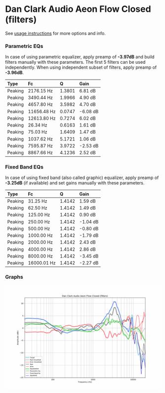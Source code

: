 # Dan Clark Audio Aeon Flow Closed (filters)
See [usage instructions](https://github.com/jaakkopasanen/AutoEq#usage) for more options and info.

### Parametric EQs
In case of using parametric equalizer, apply preamp of **-3.97dB** and build filters manually
with these parameters. The first 5 filters can be used independently.
When using independent subset of filters, apply preamp of **-3.96dB**.

| Type    | Fc          |      Q | Gain     |
|:--------|:------------|:-------|:---------|
| Peaking | 2176.15 Hz  | 1.3801 | 6.81 dB  |
| Peaking | 3490.44 Hz  | 1.9966 | 4.90 dB  |
| Peaking | 4657.80 Hz  | 3.5982 | 4.70 dB  |
| Peaking | 11656.48 Hz | 0.0747 | -6.08 dB |
| Peaking | 12613.80 Hz | 0.7274 | 6.02 dB  |
| Peaking | 26.34 Hz    | 0.6163 | 1.61 dB  |
| Peaking | 75.03 Hz    | 1.6409 | 1.47 dB  |
| Peaking | 1037.62 Hz  | 5.1721 | 1.06 dB  |
| Peaking | 7595.87 Hz  | 3.9722 | -2.53 dB |
| Peaking | 8867.66 Hz  | 4.1236 | 2.52 dB  |

### Fixed Band EQs
In case of using fixed band (also called graphic) equalizer, apply preamp of **-3.25dB**
(if available) and set gains manually with these parameters.

| Type    | Fc          |      Q | Gain     |
|:--------|:------------|:-------|:---------|
| Peaking | 31.25 Hz    | 1.4142 | 1.59 dB  |
| Peaking | 62.50 Hz    | 1.4142 | 1.49 dB  |
| Peaking | 125.00 Hz   | 1.4142 | 0.90 dB  |
| Peaking | 250.00 Hz   | 1.4142 | -1.04 dB |
| Peaking | 500.00 Hz   | 1.4142 | -0.80 dB |
| Peaking | 1000.00 Hz  | 1.4142 | -1.79 dB |
| Peaking | 2000.00 Hz  | 1.4142 | 2.43 dB  |
| Peaking | 4000.00 Hz  | 1.4142 | 2.86 dB  |
| Peaking | 8000.00 Hz  | 1.4142 | -3.45 dB |
| Peaking | 16000.01 Hz | 1.4142 | -2.27 dB |

### Graphs
![](./Dan%20Clark%20Audio%20Aeon%20Flow%20Closed%20(filters).png)